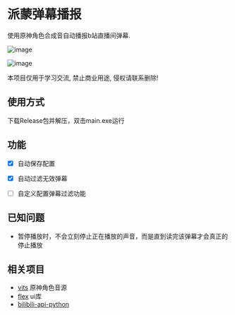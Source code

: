 # 派蒙弹幕播报

使用原神角色合成音自动播报b站直播间弹幕.


![image](https://user-images.githubusercontent.com/45026715/189346046-0eff2c51-23c5-41b4-8d4a-9292aee61a7d.png)

![image](https://user-images.githubusercontent.com/45026715/189348125-f35c67a0-8785-4367-b35d-63578817411b.png)


本项目仅用于学习交流, 禁止商业用途, 侵权请联系删除!

## 使用方式

下载Release包并解压，双击main.exe运行

## 功能

- [x] 自动保存配置
* [x] 自动过滤无效弹幕
* [ ] 自定义配置弹幕过滤功能


## 已知问题

- 暂停播放时，不会立刻停止正在播放的声音，而是直到读完该弹幕才会真正的停止播放

## 相关项目

- [vits](https://github.com/w4123/vits)  原神角色音源
- [flex](https://github.com/westes/flex)  ui库
- [bilibili-api-python](https://github.com/Nemo2011/bilibili-api)
